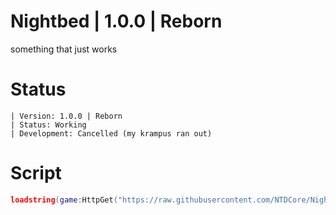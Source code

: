 # Nightbed | 1.0.0 | Reborn

something that just works

# Status

```
| Version: 1.0.0 | Reborn
| Status: Working
| Development: Cancelled (my krampus ran out)
```

# Script

```lua
loadstring(game:HttpGet("https://raw.githubusercontent.com/NTDCore/NightbedForRoblox/main/Launcher.lua", true))()
```
